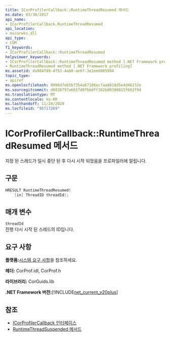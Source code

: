 ```yaml
---
title: ICorProfilerCallback::RuntimeThreadResumed 메서드
ms.date: 03/30/2017
api_name:
- ICorProfilerCallback.RuntimeThreadResumed
api_location:
- mscorwks.dll
api_type:
- COM
f1_keywords:
- ICorProfilerCallback::RuntimeThreadResumed
helpviewer_keywords:
- ICorProfilerCallback::RuntimeThreadResumed method [.NET Framework profiling]
- RuntimeThreadResumed method [.NET Framework profiling]
ms.assetid: da984f89-4f53-4ab0-ae6f-3e2ee6085994
topic_type:
- apiref
ms.openlocfilehash: 0996d7eb5b7354a67106ec7aa8818d5e4d46232e
ms.sourcegitcommit: d8020797a6657d0fbbdff362b80300815f682f94
ms.translationtype: MT
ms.contentlocale: ko-KR
ms.lasthandoff: 11/24/2020
ms.locfileid: "95717269"
---
```

# <a name="icorprofilercallbackruntimethreadresumed-method"></a>ICorProfilerCallback::RuntimeThreadResumed 메서드

지정 된 스레드가 일시 중단 된 후 다시 시작 되었음을 프로파일러에 알립니다.  
  
## <a name="syntax"></a>구문  
  
```cpp  
HRESULT RuntimeThreadResumed(  
    [in] ThreadID threadId);  
```  
  
## <a name="parameters"></a>매개 변수  

 `threadId`  
 진행 다시 시작 된 스레드의 ID입니다.  
  
## <a name="requirements"></a>요구 사항  

 **플랫폼:**[시스템 요구 사항](../../get-started/system-requirements.md)을 참조하세요.  
  
 **헤더:** CorProf.idl, CorProf.h  
  
 **라이브러리:** CorGuids.lib  
  
 **.NET Framework 버전:**[!INCLUDE[net_current_v20plus](../../../../includes/net-current-v20plus-md.md)]  
  
## <a name="see-also"></a>참조

- [ICorProfilerCallback 인터페이스](icorprofilercallback-interface.md)
- [RuntimeThreadSuspended 메서드](icorprofilercallback-runtimethreadsuspended-method.md)
